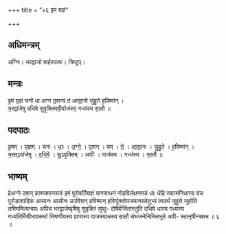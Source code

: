 +++
title = "०६ इमं यज्ञं"

+++
## अधिमन्त्रम्
अग्निः। भरद्वाजो बार्हस्पत्यः। त्रिष्टुप्।

## मन्त्रः
इ॒मं य॒ज्ञं चनो॑ धा अग्न उ॒शन्यं त॑ आसा॒नो जु॑हु॒ते ह॒विष्मा॑न् ।  
भ॒रद्वा॑जेषु दधिषे सुवृ॒क्तिमवी॒र्वाज॑स्य॒ गध्य॑स्य सा॒तौ ॥

## पदपाठः
इ॒मम् । य॒ज्ञम् । चनः॑ । धाः॒ । अ॒ग्ने॒ । उ॒शन् । यम् । ते॒ । आ॒सा॒नः । जु॒हु॒ते । ह॒विष्मा॑न् ।  
भ॒रत्ऽवा॑जेषु । द॒धि॒षे॒ । सु॒ऽवृ॒क्तिम् । अवीः॑ । वाज॑स्य । गध्य॑स्य । सा॒तौ ॥

## भाष्यम्
हेअग्ने उशन् कामयमानस्त्वं इमं पुरोवर्तियज्ञं यागसाधनं नोहविर्लक्षणमन्नं धाः धेहि स्वात्मनिधारय यंच पुरोडाशादिकं आसानः आसीनः उपविशन् हविष्मान् हविर्युक्तोयजमानस्तेतुभ्यं त्वदर्थं जुहुते जुहोति तमिममित्यन्वयः अपिच भरद्वाजेष्वृषिषु सुवृक्तिं सुष्ठु- दोषैर्वर्जितांस्तुतिं दधिषे धारय गध्यस्य गध्यतिर्मिश्रीभावकर्मा मिश्रणीयस्य प्राप्यस्य वाजस्यान्नस्य सातौ संभजनेनिमित्तभूते अवी- स्तानृषीन्त्रक्षच ॥ ६ ॥